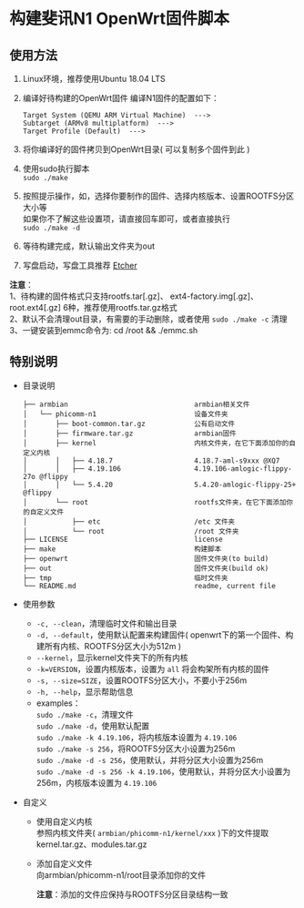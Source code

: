 # 构建斐讯N1 OpenWrt固件脚本

## 使用方法

1. Linux环境，推荐使用Ubuntu 18.04 LTS
2. 编译好待构建的OpenWrt固件
   编译N1固件的配置如下：
   ``` 
   Target System (QEMU ARM Virtual Machine)  --->
   Subtarget (ARMv8 multiplatform)  --->
   Target Profile (Default)  --->
   ```

3. 将你编译好的固件拷贝到OpenWrt目录( 可以复制多个固件到此 )
4. 使用sudo执行脚本  
   `sudo ./make` 
5. 按照提示操作，如，选择你要制作的固件、选择内核版本、设置ROOTFS分区大小等  
   如果你不了解这些设置项，请直接回车即可，或者直接执行  
   `sudo ./make -d`
6. 等待构建完成，默认输出文件夹为out
7. 写盘启动，写盘工具推荐 [Etcher](https://www.balena.io/etcher/)

**注意**：  
1、待构建的固件格式只支持rootfs.tar[.gz]、 ext4-factory.img[.gz]、root.ext4[.gz] 6种，推荐使用rootfs.tar.gz格式  
2、默认不会清理out目录，有需要的手动删除，或者使用 `sudo ./make -c` 清理  
3、一键安装到emmc命令为: cd /root && ./emmc.sh

## 特别说明

* 目录说明
   ```
   ├── armbian                               armbian相关文件
   │   └── phicomm-n1                        设备文件夹
   │       ├── boot-common.tar.gz            公有启动文件
   │       ├── firmware.tar.gz               armbian固件
   │       ├── kernel                        内核文件夹，在它下面添加你的自定义内核
   │       │   ├── 4.18.7                    4.18.7-aml-s9xxx @XQ7
   │       │   ├── 4.19.106                  4.19.106-amlogic-flippy-27o @flippy
   │       │   └── 5.4.20                    5.4.20-amlogic-flippy-25+ @flippy
   │       └── root                          rootfs文件夹，在它下面添加你的自定义文件
   │           ├── etc                       /etc 文件夹
   │           └── root                      /root 文件夹
   ├── LICENSE                               license
   ├── make                                  构建脚本
   ├── openwrt                               固件文件夹(to build)
   ├── out                                   固件文件夹(build ok)
   ├── tmp                                   临时文件夹
   └── README.md                             readme, current file
   ```

* 使用参数
   * `-c, --clean`，清理临时文件和输出目录
   * `-d, --default`，使用默认配置来构建固件( openwrt下的第一个固件、构建所有内核、ROOTFS分区大小为512m )
   * `--kernel`，显示kernel文件夹下的所有内核
   * `-k=VERSION`，设置内核版本，设置为 `all` 将会构架所有内核的固件
   * `-s, --size=SIZE`，设置ROOTFS分区大小，不要小于256m
   * `-h, --help`，显示帮助信息
   * examples：  
   `sudo ./make -c`，清理文件  
   `sudo ./make -d`，使用默认配置  
   `sudo ./make -k 4.19.106`，将内核版本设置为 `4.19.106`  
   `sudo ./make -s 256`，将ROOTFS分区大小设置为256m  
   `sudo ./make -d -s 256`，使用默认，并将分区大小设置为256m  
   `sudo ./make -d -s 256 -k 4.19.106`，使用默认，并将分区大小设置为256m，内核版本设置为 `4.19.106 `

* 自定义
   * 使用自定义内核  
     参照内核文件夹( `armbian/phicomm-n1/kernel/xxx` )下的文件提取kernel.tar.gz、modules.tar.gz

   * 添加自定义文件  
      向armbian/phicomm-n1/root目录添加你的文件

      **注意**：添加的文件应保持与ROOTFS分区目录结构一致

